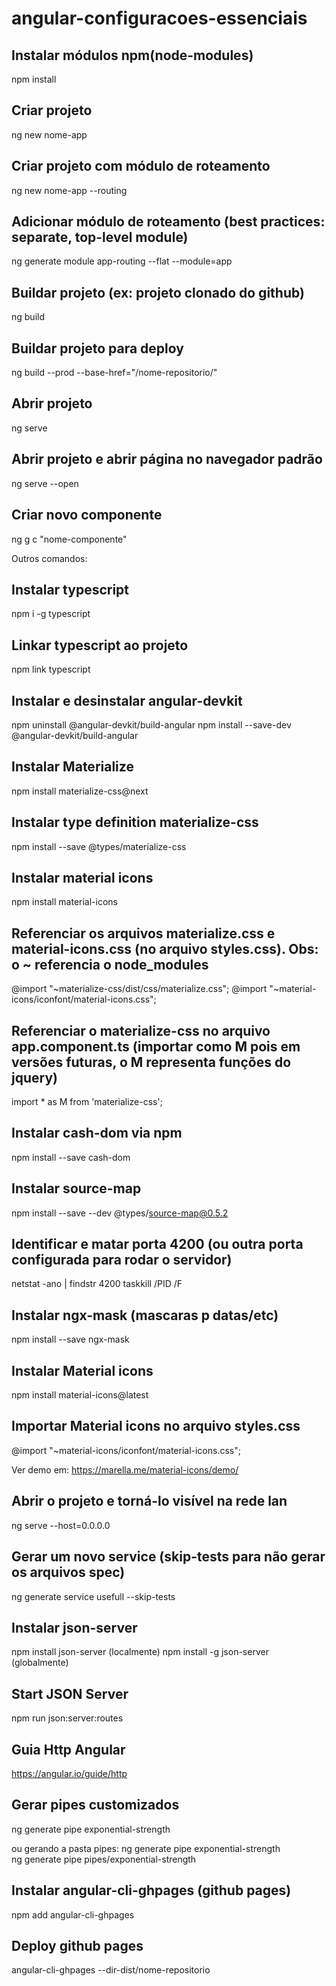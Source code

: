 # angular-configuracoes-essenciais

## Instalar módulos npm(node-modules)
npm install

## Criar projeto
ng new nome-app 

## Criar projeto com módulo de roteamento
ng new nome-app --routing

## Adicionar módulo de roteamento (best practices: separate, top-level module)
ng generate module app-routing --flat --module=app

## Buildar projeto (ex: projeto clonado do github)
ng build

## Buildar projeto para deploy
ng build --prod --base-href="/nome-repositorio/"

## Abrir projeto
ng serve

## Abrir projeto e abrir página no navegador padrão
ng serve --open

## Criar novo componente
ng g c "nome-componente"

Outros comandos:

## Instalar typescript
npm i -g typescript

## Linkar typescript ao projeto
npm link typescript

## Instalar e desinstalar angular-devkit
npm uninstall @angular-devkit/build-angular 
npm install --save-dev @angular-devkit/build-angular

## Instalar Materialize
npm install materialize-css@next

## Instalar type definition materialize-css
npm install --save @types/materialize-css

## Instalar material icons
npm install material-icons

## Referenciar os arquivos materialize.css e material-icons.css (no arquivo styles.css). Obs: o ~ referencia o node_modules

@import "~materialize-css/dist/css/materialize.css";
@import "~material-icons/iconfont/material-icons.css";

## Referenciar o materialize-css no arquivo app.component.ts (importar como M pois em versões futuras, o M representa funções do jquery)
import * as M from 'materialize-css';

## Instalar cash-dom via npm
npm install --save cash-dom

## Instalar source-map
npm install --save --dev @types/source-map@0.5.2

## Identificar e matar porta 4200 (ou outra porta configurada para rodar o servidor)
netstat -ano | findstr 4200
taskkill /PID <PID> /F

## Instalar ngx-mask (mascaras p datas/etc)
npm install --save ngx-mask

## Instalar Material icons
npm install material-icons@latest

## Importar Material icons no arquivo styles.css
@import "~material-icons/iconfont/material-icons.css";

Ver demo em: https://marella.me/material-icons/demo/

## Abrir o projeto e torná-lo visível na rede lan
ng serve --host=0.0.0.0

## Gerar um novo service (skip-tests para não gerar os arquivos spec)
ng generate service usefull --skip-tests

## Instalar json-server
  
npm install json-server   (localmente)
npm install -g json-server     (globalmente)
  
## Start JSON Server
npm run json:server:routes

## Guia Http Angular
https://angular.io/guide/http

## Gerar pipes customizados
ng generate pipe exponential-strength

ou gerando a pasta pipes:
ng generate pipe exponential-strength  
ng generate pipe pipes/exponential-strength

## Instalar angular-cli-ghpages (github pages)
npm add angular-cli-ghpages
  
## Deploy github pages
angular-cli-ghpages --dir-dist/nome-repositorio
